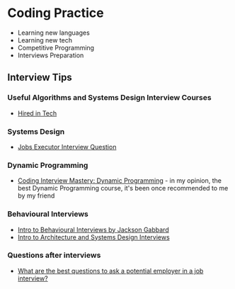 # Coding Practice

* Learning new languages
* Learning new tech
* Competitive Programming
* Interviews Preparation

## Interview Tips

### Useful Algorithms and Systems Design Interview Courses

* [Hired in Tech](https://www.hiredintech.com/)

### Systems Design

* [Jobs Executor Interview Question](https://docs.google.com/document/d/190Ik3yauub4spoSFRldclBuwjyXuk7RLyxf1GFpPk_U/edit)

### Dynamic Programming

* [Coding Interview Mastery: Dynamic Programming](https://students.byte-by-byte.com/courses/dynamic-programming/) - in my opinion, the best Dynamic Programming course, it's been once recommended to me by my friend

### Behavioural Interviews

* [Intro to Behavioural Interviews by Jackson Gabbard](https://www.youtube.com/watch?v=PJKYqLP6MRE)
* [Intro to Architecture and Systems Design Interviews](https://www.youtube.com/watch?v=ZgdS0EUmn70)

### Questions after interviews

* [What are the best questions to ask a potential employer in a job interview?](https://www.quora.com/What-are-the-best-questions-to-ask-a-potential-employer-in-a-job-interview)
